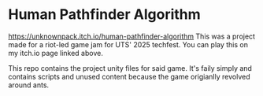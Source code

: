 # Human Pathfinder Algorithm 
https://unknownpack.itch.io/human-pathfinder-algorithm 
This was a project made for a riot-led game jam for UTS' 2025 techfest. You can play this on my itch.io page linked above.

This repo contains the project unity files for said game. It's faily simply and contains scripts and unused content because the game origianlly revolved around ants.
